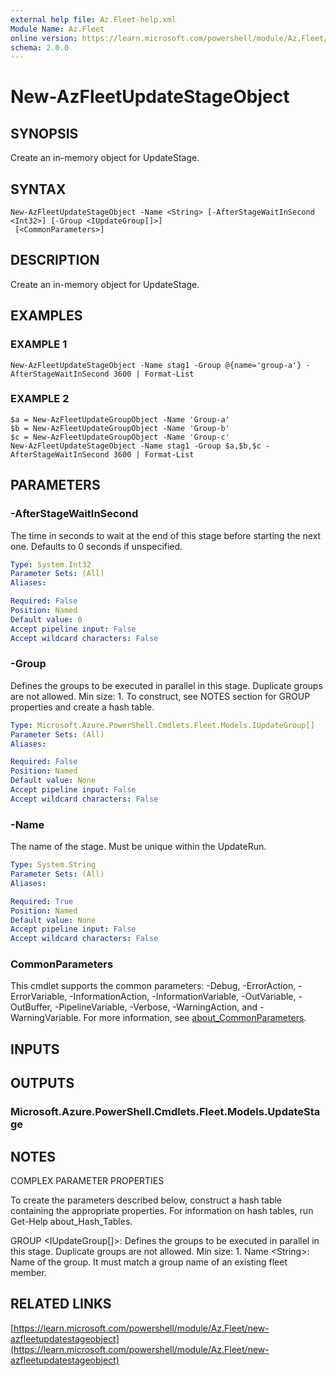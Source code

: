 ```yaml
---
external help file: Az.Fleet-help.xml
Module Name: Az.Fleet
online version: https://learn.microsoft.com/powershell/module/Az.Fleet/new-azfleetupdatestageobject
schema: 2.0.0
---
```


# New-AzFleetUpdateStageObject

## SYNOPSIS
Create an in-memory object for UpdateStage.

## SYNTAX

```
New-AzFleetUpdateStageObject -Name <String> [-AfterStageWaitInSecond <Int32>] [-Group <IUpdateGroup[]>]
 [<CommonParameters>]
```

## DESCRIPTION
Create an in-memory object for UpdateStage.

## EXAMPLES

### EXAMPLE 1
```
New-AzFleetUpdateStageObject -Name stag1 -Group @{name='group-a'} -AfterStageWaitInSecond 3600 | Format-List
```

### EXAMPLE 2
```
$a = New-AzFleetUpdateGroupObject -Name 'Group-a'
$b = New-AzFleetUpdateGroupObject -Name 'Group-b'                                                                           
$c = New-AzFleetUpdateGroupObject -Name 'Group-c'                                                                           
New-AzFleetUpdateStageObject -Name stag1 -Group $a,$b,$c -AfterStageWaitInSecond 3600 | Format-List
```

## PARAMETERS

### -AfterStageWaitInSecond
The time in seconds to wait at the end of this stage before starting the next one.
Defaults to 0 seconds if unspecified.

```yaml
Type: System.Int32
Parameter Sets: (All)
Aliases:

Required: False
Position: Named
Default value: 0
Accept pipeline input: False
Accept wildcard characters: False
```

### -Group
Defines the groups to be executed in parallel in this stage.
Duplicate groups are not allowed.
Min size: 1.
To construct, see NOTES section for GROUP properties and create a hash table.

```yaml
Type: Microsoft.Azure.PowerShell.Cmdlets.Fleet.Models.IUpdateGroup[]
Parameter Sets: (All)
Aliases:

Required: False
Position: Named
Default value: None
Accept pipeline input: False
Accept wildcard characters: False
```

### -Name
The name of the stage.
Must be unique within the UpdateRun.

```yaml
Type: System.String
Parameter Sets: (All)
Aliases:

Required: True
Position: Named
Default value: None
Accept pipeline input: False
Accept wildcard characters: False
```

### CommonParameters
This cmdlet supports the common parameters: -Debug, -ErrorAction, -ErrorVariable, -InformationAction, -InformationVariable, -OutVariable, -OutBuffer, -PipelineVariable, -Verbose, -WarningAction, and -WarningVariable. For more information, see [about_CommonParameters](http://go.microsoft.com/fwlink/?LinkID=113216).

## INPUTS

## OUTPUTS

### Microsoft.Azure.PowerShell.Cmdlets.Fleet.Models.UpdateStage
## NOTES
COMPLEX PARAMETER PROPERTIES

To create the parameters described below, construct a hash table containing the appropriate properties.
For information on hash tables, run Get-Help about_Hash_Tables.

GROUP \<IUpdateGroup\[\]\>: Defines the groups to be executed in parallel in this stage.
Duplicate groups are not allowed.
Min size: 1.
  Name \<String\>: Name of the group. 
It must match a group name of an existing fleet member.

## RELATED LINKS

[https://learn.microsoft.com/powershell/module/Az.Fleet/new-azfleetupdatestageobject](https://learn.microsoft.com/powershell/module/Az.Fleet/new-azfleetupdatestageobject)


